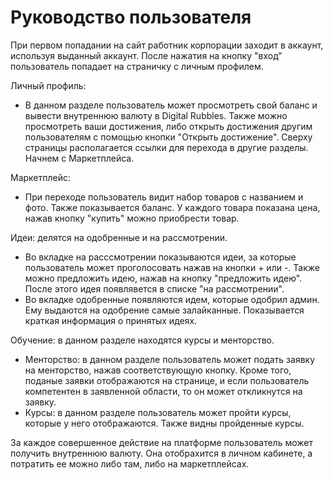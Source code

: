 # Руководство пользователя
При первом попадании на сайт работник корпорации заходит в аккаунт, используя выданный аккаунт. 
После нажатия на кнопку "вход" пользователь попадает на страничку с личным профилем.

Личный профиль:
- В данном разделе пользователь может просмотреть свой баланс и вывести внутреннюю валюту в Digital Rubbles. Также можно просмотреть ваши достижения, либо открыть достижения другим пользователям с помощью кнопки "Открыть достижение". Сверху страницы располагается ссылки для перехода в другие разделы. Начнем с Маркетплейса. 

Маркетплейс: 
- При переходе пользователь видит набор товаров с названием и фото. Также показывается баланс. У каждого товара показана цена, нажав кнопку "купить" можно приобрести товар.

Идеи: делятся на одобренные и на рассмотрении. 
- Во вкладке на расссмотрении показываются идеи, за которые пользователь может проголосовать нажав на кнопки + или -. Также можно предложить идею, нажав на кнопку "предложить идею". После этого идея появлявется в списке "на рассмотрении". 
- Во вкладке одобренные появляются идем, которые одобрил админ. Ему выдаются на одобрение самые залайканные. Показывается краткая информация о принятых идеях.

Обучение: в данном разделе находятся курсы и менторство.
- Менторство: в данном разделе пользователь может подать заявку на менторство, нажав соответствующую кнопку. Кроме того, поданые заявки отображаются на странице, и если пользователь компетентен в заявленной области, то он может откликнутся на заявку. 
- Курсы: в данном разделе пользователь может пройти курсы, которые у него отображаются. Также видны пройденные курсы.

За каждое совершенное действие на платформе пользователь может получить внутреннюю валюту. Она отобрахится в личном кабинете, а потратить ее можно либо там, либо на маркетплейсах. 
